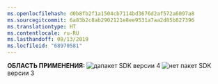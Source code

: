 ```yaml
---
ms.openlocfilehash: d0b8fb2f1a1504cb7114bd3676d2af572a6097a8
ms.sourcegitcommit: 6a83b2c8ab2902121e8ee9531a7aa2d85b827396
ms.translationtype: HT
ms.contentlocale: ru-RU
ms.lasthandoff: 08/13/2019
ms.locfileid: "68970581"
---
```

<Token>**ОБЛАСТЬ ПРИМЕНЕНИЯ:** ![да](../media/yes.png)пакет SDK версии 4 ![нет](../media/no.png) пакет SDK версии 3 </Token>

